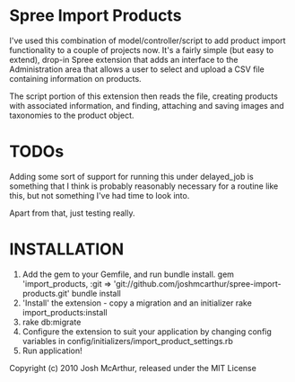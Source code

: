 Spree Import Products
==============

I've used this combination of model/controller/script to add product import functionality to a couple of projects now.
It's a fairly simple (but easy to extend), drop-in Spree extension that adds an interface to the Administration area
that allows a user to select and upload a CSV file containing information on products.

The script portion of this extension then reads the file, creating products with associated information, and
finding, attaching and saving images and taxonomies to the product object.

TODOs
==============
Adding some sort of support for running this under delayed_job is something that I think is probably reasonably
necessary for a routine like this, but not something I've had time to look into.

Apart from that, just testing really.

INSTALLATION
==============
1) Add the gem to your Gemfile, and run bundle install.
    gem 'import_products, :git => 'git://github.com/joshmcarthur/spree-import-products.git'
    bundle install
2) 'Install' the extension - copy a migration and an initializer
    rake import_products:install
3) rake db:migrate
4) Configure the extension to suit your application by changing config variables in config/initializers/import_product_settings.rb
3) Run application!

Copyright (c) 2010 Josh McArthur, released under the MIT License
